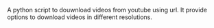 A python script to douwnload videos from youtube using url. It provide options to download videos in different resolutions.
